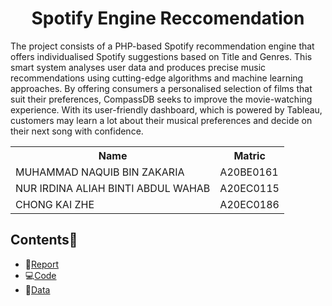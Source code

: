 
<h1 align='center'>Spotify Engine Reccomendation</h1>
The project consists of a PHP-based Spotify recommendation engine that offers individualised Spotify suggestions based on Title and Genres. This smart system analyses user data and produces precise music recommendations using cutting-edge algorithms and machine learning approaches. By offering consumers a personalised selection of films that suit their preferences, CompassDB seeks to improve the movie-watching experience. With its user-friendly dashboard, which is powered by Tableau, customers may learn a lot about their musical preferences and decide on their next song with confidence.



<table align='center'>
  <tr>
    <th>Name</th>
    <th>Matric</th>
  </tr>
  <tr>
    <td>MUHAMMAD NAQUIB BIN ZAKARIA</td>
    <td>A20BE0161</td>
  </tr>
  <tr>
    <td>NUR IRDINA ALIAH BINTI ABDUL WAHAB</td>
    <td>A20EC0115</td>
  </tr>  
   <tr>
    <td>CHONG KAI ZHE</td>
    <td>A20EC0186</td>
  </tr>  
</table>


## Contents📝
- 📑[Report]()
- 💻[Code]()
- 📂[Data]()

